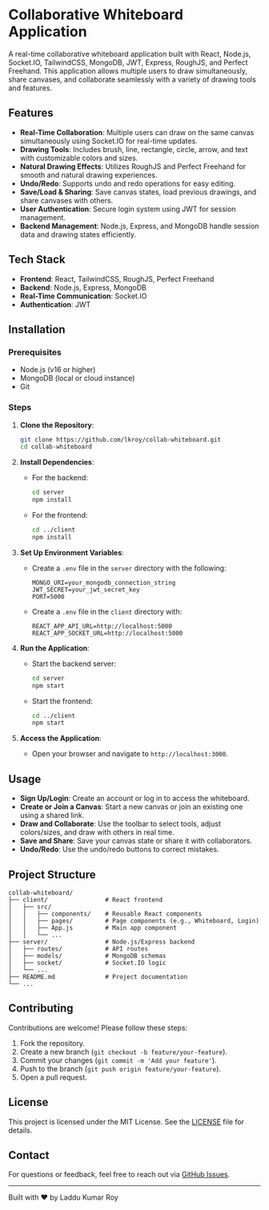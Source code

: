 
# Collaborative Whiteboard Application

A real-time collaborative whiteboard application built with React, Node.js, Socket.IO, TailwindCSS, MongoDB, JWT, Express, RoughJS, and Perfect Freehand. This application allows multiple users to draw simultaneously, share canvases, and collaborate seamlessly with a variety of drawing tools and features.

## Features
- **Real-Time Collaboration**: Multiple users can draw on the same canvas simultaneously using Socket.IO for real-time updates.
- **Drawing Tools**: Includes brush, line, rectangle, circle, arrow, and text with customizable colors and sizes.
- **Natural Drawing Effects**: Utilizes RoughJS and Perfect Freehand for smooth and natural drawing experiences.
- **Undo/Redo**: Supports undo and redo operations for easy editing.
- **Save/Load & Sharing**: Save canvas states, load previous drawings, and share canvases with others.
- **User Authentication**: Secure login system using JWT for session management.
- **Backend Management**: Node.js, Express, and MongoDB handle session data and drawing states efficiently.

## Tech Stack
- **Frontend**: React, TailwindCSS, RoughJS, Perfect Freehand
- **Backend**: Node.js, Express, MongoDB
- **Real-Time Communication**: Socket.IO
- **Authentication**: JWT

## Installation

### Prerequisites
- Node.js (v16 or higher)
- MongoDB (local or cloud instance)
- Git

### Steps
1. **Clone the Repository**:
   ```bash
   git clone https://github.com/lkroy/collab-whiteboard.git
   cd collab-whiteboard
   ```

2. **Install Dependencies**:
   - For the backend:
     ```bash
     cd server
     npm install
     ```
   - For the frontend:
     ```bash
     cd ../client
     npm install
     ```

3. **Set Up Environment Variables**:
   - Create a `.env` file in the `server` directory with the following:
     ```env
     MONGO_URI=your_mongodb_connection_string
     JWT_SECRET=your_jwt_secret_key
     PORT=5000
     ```
   - Create a `.env` file in the `client` directory with:
     ```env
     REACT_APP_API_URL=http://localhost:5000
     REACT_APP_SOCKET_URL=http://localhost:5000
     ```

4. **Run the Application**:
   - Start the backend server:
     ```bash
     cd server
     npm start
     ```
   - Start the frontend:
     ```bash
     cd ../client
     npm start
     ```

5. **Access the Application**:
   - Open your browser and navigate to `http://localhost:3000`.

## Usage
- **Sign Up/Login**: Create an account or log in to access the whiteboard.
- **Create or Join a Canvas**: Start a new canvas or join an existing one using a shared link.
- **Draw and Collaborate**: Use the toolbar to select tools, adjust colors/sizes, and draw with others in real time.
- **Save and Share**: Save your canvas state or share it with collaborators.
- **Undo/Redo**: Use the undo/redo buttons to correct mistakes.

## Project Structure
```
collab-whiteboard/
├── client/                # React frontend
│   ├── src/
│   │   ├── components/    # Reusable React components
│   │   ├── pages/         # Page components (e.g., Whiteboard, Login)
│   │   ├── App.js         # Main app component
│   │   └── ...
├── server/                # Node.js/Express backend
│   ├── routes/            # API routes
│   ├── models/            # MongoDB schemas
│   ├── socket/            # Socket.IO logic
│   └── ...
├── README.md              # Project documentation
└── ...
```

## Contributing
Contributions are welcome! Please follow these steps:
1. Fork the repository.
2. Create a new branch (`git checkout -b feature/your-feature`).
3. Commit your changes (`git commit -m 'Add your feature'`).
4. Push to the branch (`git push origin feature/your-feature`).
5. Open a pull request.

## License
This project is licensed under the MIT License. See the [LICENSE](LICENSE) file for details.

## Contact
For questions or feedback, feel free to reach out via [GitHub Issues](https://github.com/lkroy/collab-whiteboard/issues).

---

Built with ❤️ by Laddu Kumar Roy
```
